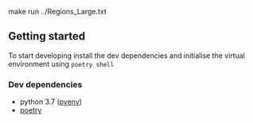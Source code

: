 
make run
../Regions_Large.txt

## Getting started
To start developing install the dev dependencies and initialise the virtual
environment using `poetry shell`

### Dev dependencies
- python 3.7 ([pyenv](https://github.com/pyenv/pyenv#installation))
- [poetry](https://python-poetry.org/docs/#installation) 